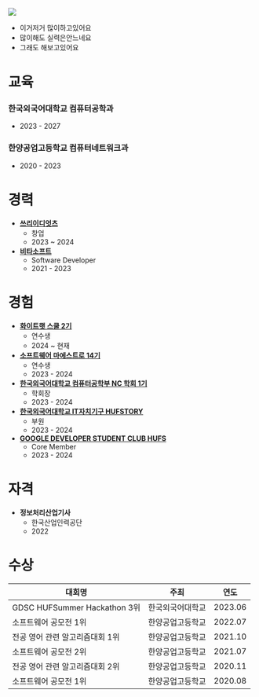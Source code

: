 ![](https://capsule-render.vercel.app/api?type=Waving&color=638fda&height=200&section=header&text=강대현%20&fontSize=70&&fontColor=ffffff)
- 이거저거 많이하고있어요
- 많이해도 실력은안느네요
- 그래도 해보고있어요
# 교육
### **한국외국어대학교 컴퓨터공학과**
  - 2023 - 2027
### **한양공업고등학교 컴퓨터네트워크과**
  - 2020 - 2023
# 경력
* **[쓰리이디엇츠](https://www.collecti.me/)**
  - 창업
  - 2023 ~ 2024
* **[비타소프트](http://www.vitasoft.co.kr/)**
  - Software Developer
  - 2021 - 2023
# 경험
* **[화이트햇 스쿨 2기](https://www.collecti.me/)**
  + 연수생
  + 2024 ~ 현재
* **[소프트웨어 마에스트로 14기](https://www.swmaestro.org/)**
  + 연수생
  + 2023 - 2024
* **[한국외국어대학교 컴퓨터공학부 NC 학회 1기](https://hufsnc.com)**
  + 학회장
  + 2023 - 2024
* **[한국외국어대학교 IT자치기구 HUFSTORY](https://www.facebook.com/storyhufs/)**
  + 부원
  + 2023 - 2024
* **[GOOGLE DEVELOPER STUDENT CLUB HUFS](https://gdsc.community.dev/hankuk-university-of-foreign-studies/)**
  - Core Member
  - 2023 - 2024
# 자격
* **정보처리산업기사**
  * 한국산업인력공단
  * 2022
# 수상
| 대회명                |주최|연도|
|--------------------|---|---|
| GDSC HUFSummer Hackathon 3위 |한국외국어대학교|2023.06|
| 소프트웨어 공모전 1위        |한양공업고등학교|2022.07|
| 전공 영어 관련 알고리즘대회 1위  |한양공업고등학교|2021.10|
| 소프트웨어 공모전 2위       |한양공업고등학교|2021.07|
| 전공 영어 관련 알고리즘대회 2위  |한양공업고등학교|2020.11|
| 소프트웨어 공모전 1위        |한양공업고등학교|2020.08|
